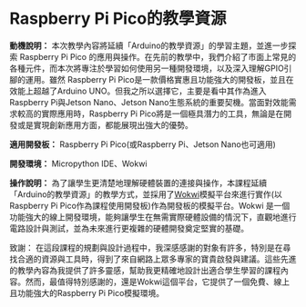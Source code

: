 # Raspberry Pi Pico的教學資源

**動機說明：** 本次教學內容將延續「Arduino的教學資源」的學習主題，並進一步探索 Raspberry Pi Pico 的應用與操作。在先前的教學中，我們介紹了市面上常見的各種元件，而本次將專注於學習如何使用另一種開發環境，以及深入理解GPIO引腳的運用。雖然 Raspberry Pi Pico是一款價格實惠且功能強大的開發板，並且在效能上超越了Arduino UNO。但我之所以選擇它，主要是看中其作為進入Raspberry Pi與Jetson Nano、Jetson Nano生態系統的重要契機。當面對效能需求較高的實際應用時，Raspberry Pi Pico將是一個極具潛力的工具，無論是在開發或是實現創新應用方面，都能展現出強大的優勢。

**適用開發板：** Raspberry Pi Pico(或Raspberry Pi、Jetson Nano也可適用)

**開發環境：** Micropython IDE、Wokwi

**操作說明：** 為了讓學生更清楚地理解硬體裝置的連接與操作，本課程延續「Arduino的教學資源」的教學方式，並採用了[Wokwi](https://wokwi.com/pi-pico)模擬平台來進行實作(以Raspberry Pi Pico作為課程使用開發板)作為開發板的模擬平台。Wokwi 是一個功能強大的線上開發環境，能夠讓學生在無需實際硬體設備的情況下，直觀地進行電路設計與測試，並為未來進行更複雜的硬體開發奠定堅實的基礎。

致謝： 在這段課程的規劃與設計過程中，我深感感謝的對象有許多，特別是在尋找合適的資源與工具時，得到了來自網路上眾多專家的寶貴啟發與建議。這些先進的教學內容為我提供了許多靈感，幫助我更精確地設計出適合學生學習的課程內容。然而，最值得特別感謝的，還是Wokwi這個平台，它提供了一個免費、線上且功能強大的Raspberry Pi Pico模擬環境。
